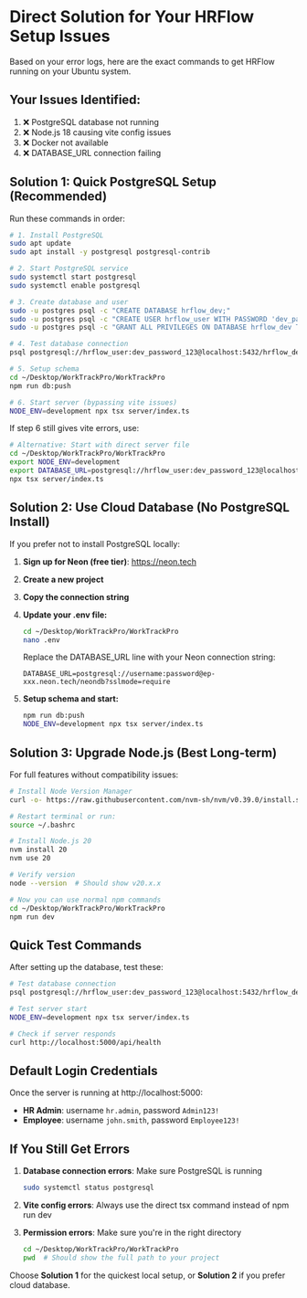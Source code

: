 # Direct Solution for Your HRFlow Setup Issues

Based on your error logs, here are the exact commands to get HRFlow running on your Ubuntu system.

## Your Issues Identified:
1. ❌ PostgreSQL database not running
2. ❌ Node.js 18 causing vite config issues  
3. ❌ Docker not available
4. ❌ DATABASE_URL connection failing

## Solution 1: Quick PostgreSQL Setup (Recommended)

Run these commands in order:

```bash
# 1. Install PostgreSQL
sudo apt update
sudo apt install -y postgresql postgresql-contrib

# 2. Start PostgreSQL service
sudo systemctl start postgresql
sudo systemctl enable postgresql

# 3. Create database and user
sudo -u postgres psql -c "CREATE DATABASE hrflow_dev;"
sudo -u postgres psql -c "CREATE USER hrflow_user WITH PASSWORD 'dev_password_123';"
sudo -u postgres psql -c "GRANT ALL PRIVILEGES ON DATABASE hrflow_dev TO hrflow_user;"

# 4. Test database connection
psql postgresql://hrflow_user:dev_password_123@localhost:5432/hrflow_dev -c "SELECT 1;"

# 5. Setup schema
cd ~/Desktop/WorkTrackPro/WorkTrackPro
npm run db:push

# 6. Start server (bypassing vite issues)
NODE_ENV=development npx tsx server/index.ts
```

If step 6 still gives vite errors, use:
```bash
# Alternative: Start with direct server file
cd ~/Desktop/WorkTrackPro/WorkTrackPro
export NODE_ENV=development
export DATABASE_URL=postgresql://hrflow_user:dev_password_123@localhost:5432/hrflow_dev
npx tsx server/index.ts
```

## Solution 2: Use Cloud Database (No PostgreSQL Install)

If you prefer not to install PostgreSQL locally:

1. **Sign up for Neon (free tier)**: https://neon.tech
2. **Create a new project**
3. **Copy the connection string**
4. **Update your .env file:**
   ```bash
   cd ~/Desktop/WorkTrackPro/WorkTrackPro
   nano .env
   ```
   Replace the DATABASE_URL line with your Neon connection string:
   ```
   DATABASE_URL=postgresql://username:password@ep-xxx.neon.tech/neondb?sslmode=require
   ```

5. **Setup schema and start:**
   ```bash
   npm run db:push
   NODE_ENV=development npx tsx server/index.ts
   ```

## Solution 3: Upgrade Node.js (Best Long-term)

For full features without compatibility issues:

```bash
# Install Node Version Manager
curl -o- https://raw.githubusercontent.com/nvm-sh/nvm/v0.39.0/install.sh | bash

# Restart terminal or run:
source ~/.bashrc

# Install Node.js 20
nvm install 20
nvm use 20

# Verify version
node --version  # Should show v20.x.x

# Now you can use normal npm commands
cd ~/Desktop/WorkTrackPro/WorkTrackPro
npm run dev
```

## Quick Test Commands

After setting up the database, test these:

```bash
# Test database connection
psql postgresql://hrflow_user:dev_password_123@localhost:5432/hrflow_dev -c "SELECT 1;"

# Test server start
NODE_ENV=development npx tsx server/index.ts

# Check if server responds
curl http://localhost:5000/api/health
```

## Default Login Credentials

Once the server is running at http://localhost:5000:

- **HR Admin**: username `hr.admin`, password `Admin123!`
- **Employee**: username `john.smith`, password `Employee123!`

## If You Still Get Errors

1. **Database connection errors**: Make sure PostgreSQL is running
   ```bash
   sudo systemctl status postgresql
   ```

2. **Vite config errors**: Always use the direct tsx command instead of npm run dev

3. **Permission errors**: Make sure you're in the right directory
   ```bash
   cd ~/Desktop/WorkTrackPro/WorkTrackPro
   pwd  # Should show the full path to your project
   ```

Choose **Solution 1** for the quickest local setup, or **Solution 2** if you prefer cloud database.